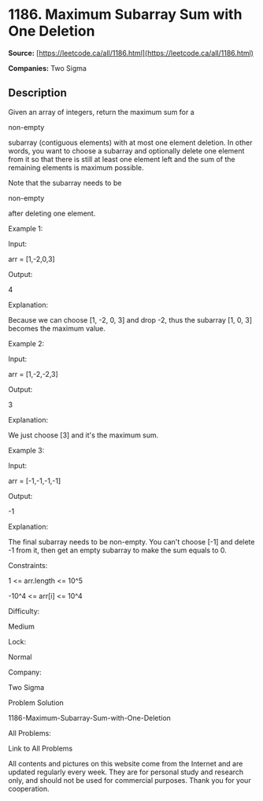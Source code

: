 # 1186. Maximum Subarray Sum with One Deletion

**Source:** [https://leetcode.ca/all/1186.html](https://leetcode.ca/all/1186.html)

**Companies:** Two Sigma

## Description

Given an array of integers, return the maximum sum for a

non-empty

subarray
        (contiguous elements) with at most one element deletion. In other words, you want to
        choose a subarray and optionally delete one element from it so that there is still at least
        one element left and the sum of the remaining elements is maximum possible.

Note that the subarray needs to be

non-empty

after deleting one element.

Example 1:

Input:

arr = [1,-2,0,3]

Output:

4

Explanation:

Because we can choose [1, -2, 0, 3] and drop -2, thus the subarray [1, 0, 3] becomes the maximum value.

Example 2:

Input:

arr = [1,-2,-2,3]

Output:

3

Explanation:

We just choose [3] and it's the maximum sum.

Example 3:

Input:

arr = [-1,-1,-1,-1]

Output:

-1

Explanation:

The final subarray needs to be non-empty. You can't choose [-1] and delete -1 from it, then get an empty subarray to make the sum equals to 0.

Constraints:

1 <= arr.length <= 10^5

-10^4 <= arr[i] <= 10^4

Difficulty:

Medium

Lock:

Normal

Company:

Two Sigma

Problem Solution

1186-Maximum-Subarray-Sum-with-One-Deletion

All Problems:

Link to All Problems

All contents and pictures on this website come from the Internet and are updated regularly every week. They are for personal study and research only, and should not be used for commercial purposes. Thank you for your cooperation.


